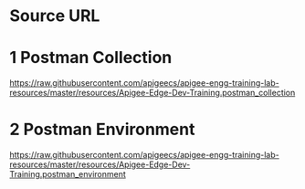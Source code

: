 # Source URL
# 1 Postman Collection
https://raw.githubusercontent.com/apigeecs/apigee-engg-training-lab-resources/master/resources/Apigee-Edge-Dev-Training.postman_collection

# 2 Postman Environment
https://raw.githubusercontent.com/apigeecs/apigee-engg-training-lab-resources/master/resources/Apigee-Edge-Dev-Training.postman_environment
